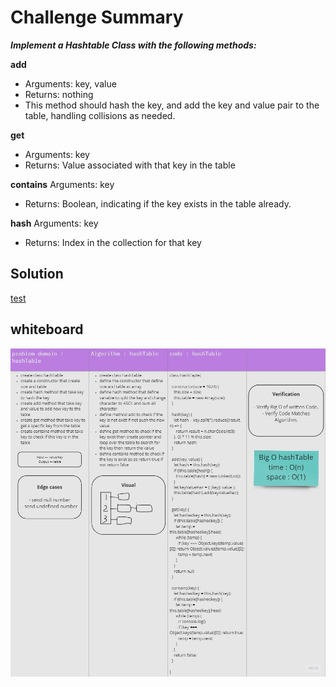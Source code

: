 # Challenge Summary

***Implement a Hashtable Class with the following methods:***

**add**
- Arguments: key, value
- Returns: nothing
- This method should hash the key, and add the key and value pair to the table, handling collisions as needed.

**get**
- Arguments: key
- Returns: Value associated with that key in the table

**contains**
Arguments: key
- Returns: Boolean, indicating if the key exists in the table already.

**hash**
Arguments: key
- Returns: Index in the collection for that key

## Solution
[test]()

## whiteboard
![](https://github.com/AnwarAbbass/data-structures-and-algorithms/blob/master/img/ll-insertions%20-%20Frame%203.jpg?raw=true)
